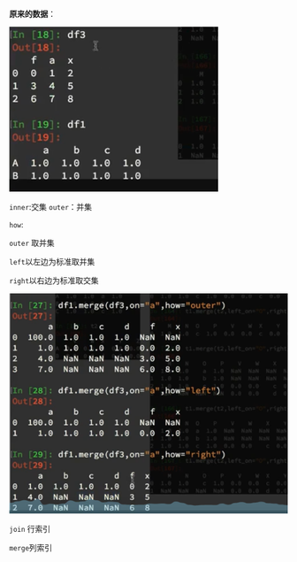 **原来的数据**：

![image-20200711114315016](https://raw.githubusercontent.com/yanzhenxing123/blogImg/master/typora202008/22/115003-910870.png)

`inner`:交集 `outer`：并集

`how`: 

`outer` 取并集

`left`以左边为标准取并集

`right`以右边为标准取交集

![image-20200711121123534](https://raw.githubusercontent.com/yanzhenxing123/blogImg/master/typora202008/22/114959-702561.png)

`join` 行索引

`merge`列索引

